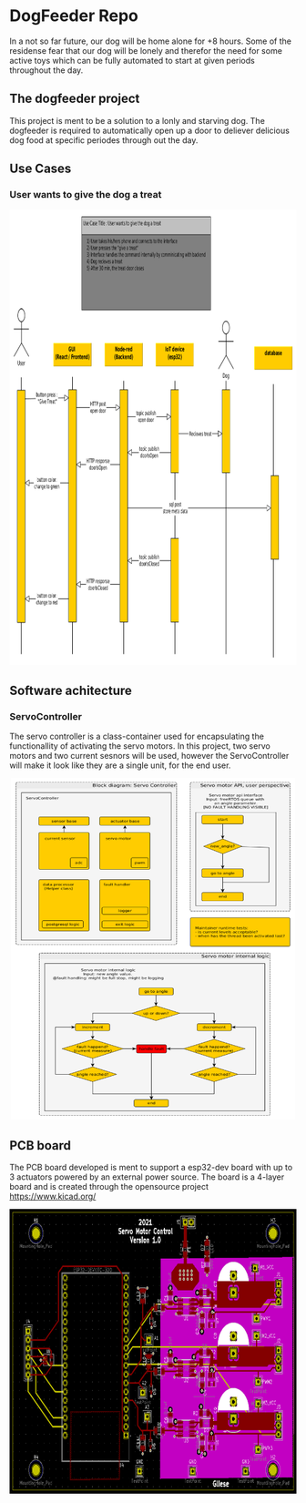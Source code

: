 # DogFeeder Repo

In a not so far future, our dog will be home alone for +8 hours.
Some of the residense fear that our dog will be lonely and therefor the need for some active toys which can be fully automated to start at given periods throughout the day.


## The dogfeeder project
This project is ment to be a solution to a lonly and starving dog. The dogfeeder is required to automatically open up a door to deliever delicious dog food at specific periodes through out the day.

## Use Cases

### User wants to give the dog a treat
<p align="center">
  <img src="https://github.com/NGliese/Embedded/blob/master/baremetal/DogFeeder/Docs/diagrams/UseCase_TreatDog.bmp" width="1000" height="800">
</p>


## Software achitecture

### ServoController

The servo controller is a class-container used for encapsulating the functionallity of activating the servo motors. 
In this project, two servo motors and two current sesnors will be used, however the ServoController will make it look like they are a single unit, for the end user.



<p align="center">
  <img src="https://github.com/NGliese/Embedded/blob/master/baremetal/DogFeeder/Docs/diagrams/DogFeeder diagrams.bmp" width="500" height="600">
</p>

## PCB board
The PCB board developed is ment to support a esp32-dev board with up to 3 actuators powered by an external power source. The board is a 4-layer board and is created through the opensource project https://www.kicad.org/

<p align="center">
  <img src="https://github.com/NGliese/Embedded/blob/master/baremetal/DogFeeder/Images/pcb_board.png" width="600" height="500">
</p>


